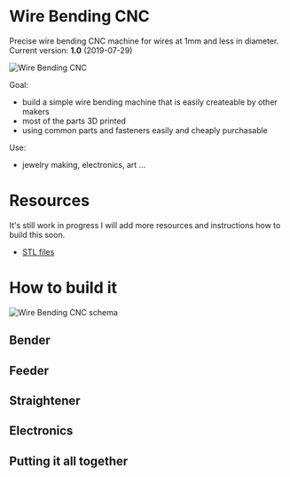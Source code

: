# Wire Bending CNC

Precise wire bending CNC machine for wires at 1mm and less in diameter.
Current version: **1.0** (2019-07-29)

![Wire Bending CNC](https://raw.githubusercontent.com/jpraus/wirebender/master/doc/DSC02872.JPG)

Goal:
- build a simple wire bending machine that is easily createable by other makers
- most of the parts 3D printed
- using common parts and fasteners easily and cheaply purchasable

Use:
- jewelry making, electronics, art ...

# Resources

It's still work in progress I will add more resources and instructions how to build this soon.

- [STL files](gerber/)

# How to build it

![Wire Bending CNC schema](https://raw.githubusercontent.com/jpraus/wirebender/master/doc/wirebender-schematic.png)

## Bender

## Feeder

## Straightener

## Electronics

## Putting it all together
